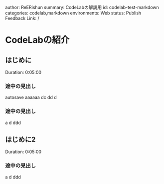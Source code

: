 author: ReERishun
summary: CodeLabの解説用
id: codelab-test-markdown
categories: codelab,markdown
environments: Web
status: Publish
Feedback Link: /


# CodeLabの紹介

## はじめに
Duration: 0:05:00

### 途中の見出し
autosave
aaaaaa
dc
dd
d
### 途中の見出し

a
d
ddd

## はじめに2
Duration: 0:05:00

### 途中の見出し

a
d
ddd
